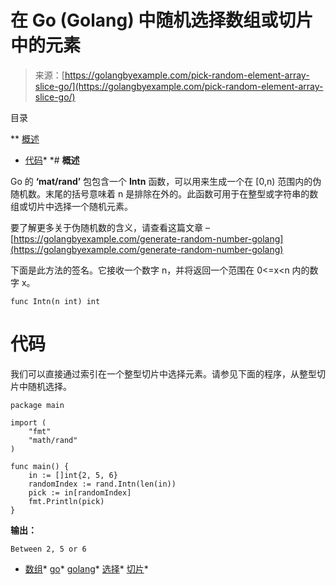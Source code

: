<!--yml

分类：未分类

日期：2024-10-13 06:16:09

-->

# 在 Go (Golang) 中随机选择数组或切片中的元素

> 来源：[https://golangbyexample.com/pick-random-element-array-slice-go/](https://golangbyexample.com/pick-random-element-array-slice-go/)

目录

**   [概述](#Overview "Overview")

+   [代码](#Code "Code")*  *# **概述**

Go 的 **‘mat/rand’** 包包含一个 **Intn** 函数，可以用来生成一个在 [0,n) 范围内的伪随机数。末尾的括号意味着 n 是排除在外的。此函数可用于在整型或字符串的数组或切片中选择一个随机元素。

要了解更多关于伪随机数的含义，请查看这篇文章 – [https://golangbyexample.com/generate-random-number-golang](https://golangbyexample.com/generate-random-number-golang)

下面是此方法的签名。它接收一个数字 n，并将返回一个范围在 0<=x<n 内的数字 x。

```
func Intn(n int) int
```

# **代码**

我们可以直接通过索引在一个整型切片中选择元素。请参见下面的程序，从整型切片中随机选择。

```
package main

import (
    "fmt"
    "math/rand"
)

func main() {
    in := []int{2, 5, 6}
    randomIndex := rand.Intn(len(in))
    pick := in[randomIndex]
    fmt.Println(pick)
}
```

**输出：**

```
Between 2, 5 or 6
```

+   [数组](https://golangbyexample.com/tag/array/)*   [go](https://golangbyexample.com/tag/go/)*   [golang](https://golangbyexample.com/tag/golang/)*   [选择](https://golangbyexample.com/tag/pick/)*   [切片](https://golangbyexample.com/tag/slice/)*
